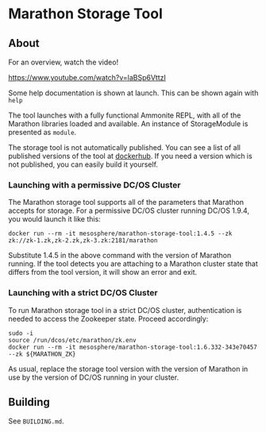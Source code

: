 # Marathon Storage Tool

## About

For an overview, watch the video!

https://www.youtube.com/watch?v=laBSp6VttzI

Some help documentation is shown at launch. This can be shown again with `help`

The tool launches with a fully functional Ammonite REPL, with all of the Marathon libraries loaded and available. An instance of StorageModule is presented as `module`.

The storage tool is not automatically published. You can see a list of all published versions of the tool at [dockerhub](https://hub.docker.com/r/mesosphere/marathon-storage-tool/tags/). If you need a version which is not published, you can easily build it yourself.

### Launching with a permissive DC/OS Cluster

The Marathon storage tool supports all of the parameters that Marathon accepts for storage. For a permissive DC/OS cluster running DC/OS 1.9.4, you would launch it like this:

```
docker run --rm -it mesosphere/marathon-storage-tool:1.4.5 --zk zk://zk-1.zk,zk-2.zk,zk-3.zk:2181/marathon
```

Substitute 1.4.5 in the above command with the version of Marathon running. If the tool detects you are attaching to a Marathon cluster state that differs from the tool version, it will show an error and exit.

### Launching with a strict DC/OS Cluster

To run Marathon storage tool in a strict DC/OS cluster, authentication is needed to access the Zookeeper state. Proceed accordingly:

```
sudo -i
source /run/dcos/etc/marathon/zk.env
docker run --rm -it mesosphere/marathon-storage-tool:1.6.332-343e70457 --zk ${MARATHON_ZK}
```

As usual, replace the storage tool version with the version of Marathon in use by the version of DC/OS running in your cluster.

## Building

See `BUILDING.md`.
